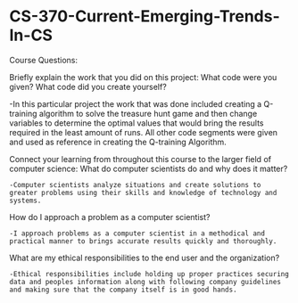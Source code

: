 # CS-370-Current-Emerging-Trends-In-CS

Course Questions:

Briefly explain the work that you did on this project: What code were you given? What code did you create yourself?

  -In this particular project the work that was done included creating a Q-training algorithm to solve the treasure hunt game and then change variables to determine the optimal values that would bring the results required in the least amount of runs. All other code segments were given and used as reference in creating the Q-training Algorithm. 

Connect your learning from throughout this course to the larger field of computer science:
  What do computer scientists do and why does it matter?
  
    -Computer scientists analyze situations and create solutions to greater problems using their skills and knowledge of technology and systems. 
    
  How do I approach a problem as a computer scientist?
  
    -I approach problems as a computer scientist in a methodical and practical manner to brings accurate results quickly and thoroughly. 
    
  What are my ethical responsibilities to the end user and the organization?
  
    -Ethical responsibilities include holding up proper practices securing data and peoples information along with following company guidelines and making sure that the company itself is in good hands. 
  
  
